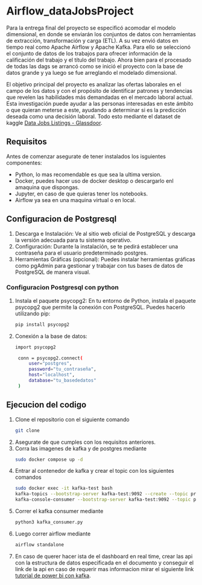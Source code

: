 # Airflow_dataJobsProject

Para la entrega final del proyecto se especificó acomodar el modelo dimensional, en donde se enviarán los conjuntos de datos con herramientas de extracción, transformación y carga (ETL). A su vez envió datos en tiempo real como Apache Airflow y Apache Kafka. Para ello se seleccionó el conjunto de datos de los trabajos para ofrecer información de la calificación del trabajo y el título del trabajo. Ahora bien para el procesado de todas las dags se arrancó como se inició el proyecto con la base de datos grande y ya luego se fue arreglando el modelado dimensional.

El objetivo principal del proyecto es analizar las ofertas laborales en el campo de los datos y con el propósito de identificar patrones y tendencias que revelen las habilidades más demandadas en el mercado laboral actual. Esta investigación puede ayudar a las personas interesadas en este ámbito o que quieran meterse a este, ayudando a determinar si es la predicción deseada como una decisión laboral. Todo esto mediante el dataset de kaggle [Data Jobs Listings - Glassdoor](https://www.kaggle.com/datasets/andresionek/data-jobs-listings-glassdoor?select=glassdoor.csv).

## Requisitos

Antes de comenzar asegurate de tener instalados los isguientes componentes:

- Python, lo mas recomendable es que sea la ultima version.
- Docker, puedes hacer uso de docker desktop o descargarlo enl amaquina que dispongas.
- Jupyter, en caso de que quieras tener los notebooks.
- Airflow ya sea en una maquina virtual o en local.

## Configuracion de Postgresql 
1. Descarga e Instalación: Ve al sitio web oficial de PostgreSQL y descarga la versión adecuada para tu sistema operativo.
2. Configuración: Durante la instalación, se te pedirá establecer una contraseña para el usuario predeterminado postgres.
3. Herramientas Gráficas (opcional): Puedes instalar herramientas gráficas como pgAdmin para gestionar y trabajar con tus bases de datos de PostgreSQL de manera visual.

### Configuracion Postgresql con python
1. Instala el paquete psycopg2: En tu entorno de Python, instala el paquete psycopg2 que permite la conexión con PostgreSQL. Puedes hacerlo utilizando pip:
   ```bash
   pip install psycopg2

2. Conexión a la base de datos:
   ```bash
   import psycopg2
   
    conn = psycopg2.connect(
        user="postgres",
        password="tu_contraseña",
        host="localhost",
        database="tu_basededatos"
    )

## Ejecucion del codigo 

1. Clone el repositorio con el siguiente comando
   ```bash
   git clone
2. Asegurate de que cumples con los requisitos anteriores.
3. Corra las imagenes de kafka y de postgres mediante
   ```bash
   sudo docker compose up -d
4. Entrar al contenedor de kafka y crear el topic con los siguientes comandos
   ```bash
   sudo docker exec -it kafka-test bash
   kafka-topics --bootstrap-server kafka-test:9092 --create --topic project
   kafka-console-consumer --bootstrap-server kafka-test:9092 --topic project --from-beginning
5. Correr el kafka consumer mediante
   ```bash
   python3 kafka_consumer.py
6. Luego correr airflow mediante
   ```bash
   airflow standalone
7. En caso de querer hacer ista de el dashboard en real time, crear las api con la estructura de datos especificada en el documento y conseguir el link de la api en caso de requerir mas informacion mirar el siguiente link [tutorial de power bi con kafka](https://desarrollopowerbi.com/dashboard-en-tiempo-real-con-apacha-kafka-python-y-power-bi/).
